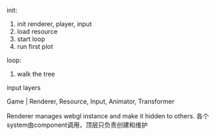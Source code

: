 

init:
1. init renderer, player, input
2. load resource
3. start loop
4. run first plot

loop:
1. walk the tree

input layers

Game
|
Renderer, Resource, Input, Animator, Transformer

Renderer manages webgl instance and make it hidden to others.
各个system由component调用，顶层只负责创建和维护

